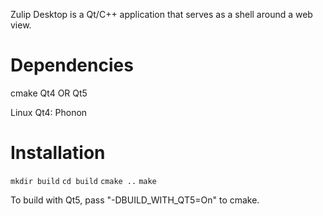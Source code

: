 Zulip Desktop is a Qt/C++ application that serves as a shell around a web view.

# Dependencies

cmake
Qt4 OR Qt5

Linux Qt4: Phonon

# Installation


`mkdir build`
`cd build`
`cmake ..`
`make`

To build with Qt5, pass "-DBUILD_WITH_QT5=On" to cmake.
